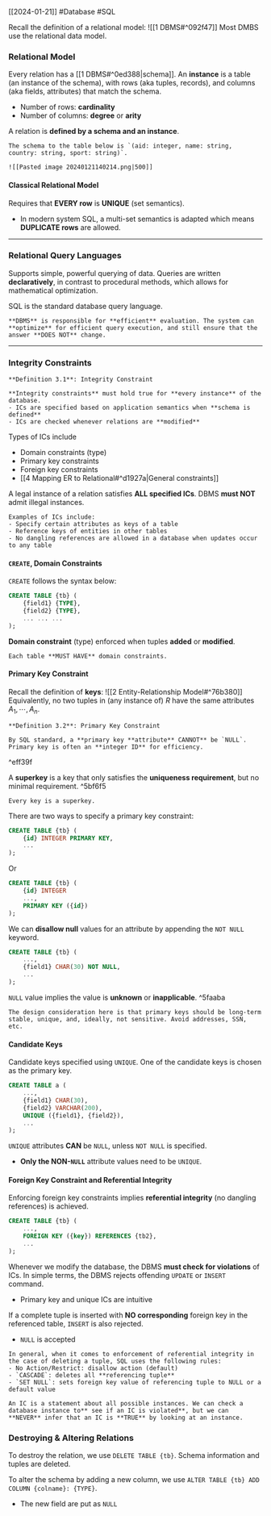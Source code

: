 [[2024-01-21]] #Database #SQL 

Recall the definition of a relational model: ![[1 DBMS#^092f47]] 
Most DMBS use the relational data model.

### Relational Model 
Every relation has a [[1 DBMS#^0ed388|schema]]. An **instance** is a table (an instance of the schema), with rows (aka tuples, records), and columns (aka fields, attributes) that match the schema.
- Number of rows: **cardinality**
- Number of columns: **degree** or **arity**

A relation is **defined by a schema and an instance**.

```ad-example
The schema to the table below is `(aid: integer, name: string, country: string, sport: string)`.

![[Pasted image 20240121140214.png|500]]
```

#### Classical Relational Model 
Requires that **EVERY row** is **UNIQUE** (set semantics). 
- In modern system SQL, a multi-set semantics is adapted which means **DUPLICATE rows** are allowed.

---
### Relational Query Languages
Supports simple, powerful querying of data. Queries are written **declaratively**, in contrast to procedural methods, which allows for mathematical optimization.

SQL is the standard database query language.

```ad-note
**DBMS** is responsible for **efficient** evaluation. The system can **optimize** for efficient query execution, and still ensure that the answer **DOES NOT** change.
```

---
### Integrity Constraints

```ad-important
**Definition 3.1**: Integrity Constraint

**Integrity constraints** must hold true for **every instance** of the database.
- ICs are specified based on application semantics when **schema is defined** 
- ICs are checked whenever relations are **modified**

```

Types of ICs include
- Domain constraints (type)
- Primary key constraints 
- Foreign key constraints 
- [[4 Mapping ER to Relational#^d1927a|General constraints]]

A legal instance of a relation satisfies **ALL specified ICs**. DBMS **must NOT** admit illegal instances.

```ad-example
Examples of ICs include:
- Specify certain attributes as keys of a table
- Reference keys of entities in other tables
- No dangling references are allowed in a database when updates occur to any table
```

#### `CREATE`, Domain Constraints
 `CREATE` follows the syntax below:

```sql
CREATE TABLE {tb} (
	{field1} {TYPE},
	{field2} {TYPE},
	... ... ...
);
```

**Domain constraint** (type) enforced when tuples **added** or **modified**.

```ad-warning
Each table **MUST HAVE** domain constraints.
```

#### Primary Key Constraint
Recall the definition of **keys**: ![[2 Entity-Relationship Model#^76b380]]
Equivalently, no two tuples in (any instance of) $R$ have the same attributes $A_{1}, \cdots, A_{n}$.

```ad-important
**Definition 3.2**: Primary Key Constraint

By SQL standard, a **primary key **attribute** CANNOT** be `NULL`. Primary key is often an **integer ID** for efficiency.
```

^eff39f

A **superkey** is a key that only satisfies the **uniqueness requirement**, but no minimal requirement.  ^5bf6f5

```ad-note
Every key is a superkey.
```

There are two ways to specify a primary key constraint:
```sql
CREATE TABLE {tb} (
	{id} INTEGER PRIMARY KEY,
	...
);
```

Or

```sql
CREATE TABLE {tb} (
	{id} INTEGER
	...,
	PRIMARY KEY ({id})
);
```

We can **disallow null** values for an attribute by appending the `NOT NULL` keyword. 

```sql
CREATE TABLE {tb} (
	...,
	{field1} CHAR(30) NOT NULL,
	...
);
```

`NULL` value implies the value is **unknown** or **inapplicable**. ^5faaba

```ad-note
The design consideration here is that primary keys should be long-term stable, unique, and, ideally, not sensitive. Avoid addresses, SSN, etc.
```

#### Candidate Keys
Candidate keys specified using `UNIQUE`. One of the candidate keys is chosen as the primary key.

```sql
CREATE TABLE a (
	...,
	{field1} CHAR(30),
	{field2} VARCHAR(200),
	UNIQUE ({field1}, {field2}),
	...
);
```

`UNIQUE` attributes **CAN** be `NULL`, unless `NOT NULL` is specified.
- **Only the NON-`NULL`** attribute values need to be `UNIQUE`.

#### Foreign Key Constraint and Referential Integrity
Enforcing foreign key constraints implies **referential integrity** (no dangling references) is achieved.

```sql
CREATE TABLE {tb} (
	...,
	FOREIGN KEY ({key}) REFERENCES {tb2},
	...
);
```

Whenever we modify the database, the DBMS **must check for violations** of ICs. In simple terms, the DBMS rejects offending `UPDATE` or `INSERT` command.
- Primary key and unique ICs are intuitive

If a complete tuple is inserted with **NO corresponding** foreign key in the referenced table, `INSERT` is also rejected.
- `NULL` is accepted

```ad-summary
In general, when it comes to enforcement of referential integrity in the case of deleting a tuple, SQL uses the following rules:
- No Action/Restrict: disallow action (default)
- `CASCADE`: deletes all **referencing tuple**
- `SET NULL`: sets foreign key value of referencing tuple to NULL or a default value
```

```ad-important
An IC is a statement about all possible instances. We can check a database instance to** see if an IC is violated**, but we can **NEVER** infer that an IC is **TRUE** by looking at an instance.
```

### Destroying & Altering Relations 
To destroy the relation, we use `DELETE TABLE {tb}`. Schema information and tuples are deleted.

To alter the schema by adding a new column, we use `ALTER TABLE {tb} ADD COLUMN {colname}: {TYPE}`.
- The new field are put as `NULL`
